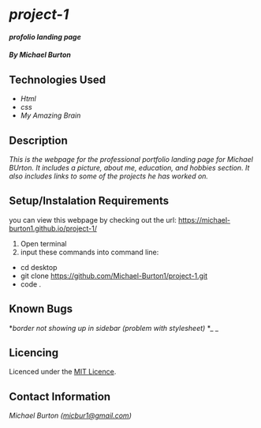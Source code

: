 # _project-1_

#### _profolio landing page_

##### By _**Michael Burton**_

## Technologies Used

* _Html_
* _css_
* _My Amazing Brain_

## Description

_This is the webpage for the professional portfolio landing page for Michael BUrton. It includes a picture, about me, education, and hobbies section. It also includes links to some of the projects he has worked on._

## Setup/Instalation Requirements
you can view this webpage by checking out the url:
 https://michael-burton1.github.io/project-1/
1. Open terminal
2. input these commands into command line:

* cd desktop
* git clone https://github.com/Michael-Burton1/project-1.git
* code .

## Known Bugs

*_border not showing up in sidebar (problem with stylesheet)_
*_ _

## Licencing

Licenced under the [MIT Licence](Licence).

## Contact Information

_Michael Burton (micbur1@gmail.com)_